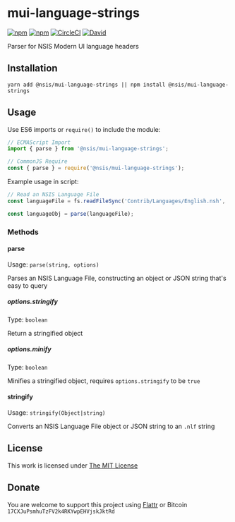 # mui-language-strings

[![npm](https://flat.badgen.net/npm/license/@nsis/mui-language-strings)](https://www.npmjs.org/package/@nsis/mui-language-strings)
[![npm](https://flat.badgen.net/npm/v/@nsis/mui-language-strings)](https://www.npmjs.org/package/@nsis/mui-language-strings)
[![CircleCI](https://flat.badgen.net/circleci/github/idleberg/mui-language-strings)](https://circleci.com/gh/idleberg/mui-language-strings)
[![David](https://flat.badgen.net/david/dev/idleberg/mui-language-strings)](https://david-dm.org/idleberg/mui-language-strings?type=dev)

Parser for NSIS Modern UI language headers

## Installation

`yarn add @nsis/mui-language-strings || npm install @nsis/mui-language-strings`

## Usage

Use ES6 imports or `require()` to include the module:

```js
// ECMAScript Import
import { parse } from '@nsis/mui-language-strings';

// CommonJS Require
const { parse } = require('@nsis/mui-language-strings');
```

Example usage in script:

```js
// Read an NSIS Language File
const languageFile = fs.readFileSync('Contrib/Languages/English.nsh', 'utf8');

const languageObj = parse(languageFile);
```

### Methods

#### parse

Usage: `parse(string, options)`

Parses an NSIS Language File, constructing an object or JSON string that's easy to query

##### options.stringify

Type: `boolean`

Return a stringified object

##### options.minify

Type: `boolean`

Minifies a stringified object, requires `options.stringify` to be `true`

#### stringify

Usage: `stringify(Object|string)`

Converts an NSIS Language File object or JSON string to an `.nlf` string

## License

This work is licensed under [The MIT License](https://opensource.org/licenses/MIT)

## Donate

You are welcome to support this project using [Flattr](https://flattr.com/submit/auto?user_id=idleberg&url=https://github.com/idleberg/mui-language-strings) or Bitcoin `17CXJuPsmhuTzFV2k4RKYwpEHVjskJktRd`
